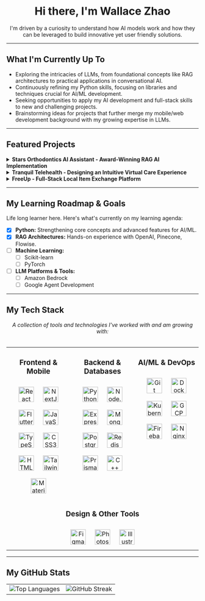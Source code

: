 <div align="center">
  <h1>Hi there, I'm Wallace Zhao </h1>
</div>

<div align="center">
  I'm driven by a curiosity to understand how AI models work and how they can be leveraged to build innovative yet user friendly solutions.
</div>

---

## What I'm Currently Up To

*   Exploring the intricacies of LLMs, from foundational concepts like RAG architectures to practical applications in conversational AI.
*   Continuously refining my Python skills, focusing on libraries and techniques crucial for AI/ML development.
*   Seeking opportunities to apply my AI development and full-stack skills to new and challenging projects.
*   Brainstorming ideas for projects that further merge my mobile/web development background with my growing expertise in LLMs.

---

## Featured Projects

<details>
  <summary><strong>Stars Orthodontics AI Assistant - Award-Winning RAG AI Implementation</strong></summary>
  <br>
  <p>
    <strong>Overview:</strong> To address high patient call volumes and language barriers at Stars Orthodontics, our team developed an award-winning Progressive Web App (PWA) integrating a custom AI assistant. Recognized with a <strong>2nd Place award by Algonquin College (Applied Research Day)</strong>, the Next.js PWA empowers patients with 24/7 self-service for clinic information and appointment requests. The AI assistant, built on a Retrieval-Augmented Generation (RAG) architecture using OpenAI and Pinecone, provides reliable multilingual support (text and voice) based strictly on clinic-approved data.
  </p>
  <p>
    <strong>My Role & Contribution (AI Developer | Team of 6 | 4 Months):</strong>
    <ul>
      <li>Led the AI development, architecting the end-to-end solution including frontend, backend conversational flow (Flowise), and RAG infrastructure (OpenAI, Pinecone).</li>
      <li>Implemented real-time, multilingual speech-to-speech functionality and engineered prompts for a multi-path agent router (Greeting, FAQ, Booking).</li>
      <li>Developed the interactive Next.js chat interface with session-based context, suggestion chips, and integrated privacy information.</li>
      <li>Deployed and managed the application infrastructure using Docker on Digital Ocean, ensuring concurrency for multiple users.</li>
    </ul>
  </p>
  <p>
    <strong>Key Challenges & Solutions:</strong>
    <ul>
      <li><strong>Concurrent Users:</strong> Scaled Flowise worker services horizontally (Docker) and planned for vertical scaling on Digital Ocean.</li>
      <li><strong>Slow RAG Retrieval:</strong> Optimized FAQ document structure and conciseness for faster, more relevant information retrieval.</li>
    </ul>
  </p>
  <p>
    <strong>Outcomes & Impact:</strong> Delivered a production-ready, multi-agentic AI assistant, achieving scalable architecture (99.9% uptime) and demonstrating significant AI potential for patient engagement to the client.
  </p>
  <p>
    <strong>Tech Stack:</strong> Next.js, PWA, OpenAI API, Pinecone, Flowise, RAG, Session Storage, Bearer Token Authentication, PIPEDA Compliance, Docker, Digital Ocean, XSS Protection, Markdown.
  </p>
  <p>
<!--     <em><a href="/" target="_blank">View Code (Specify if Private)</a> | <a href="" target="_blank">View Demo</a></em> -->
  </p>
</details>

<details>
  <summary><strong>Tranquil Telehealth - Designing an Intuitive Virtual Care Experience</strong></summary>
  <br>
  <p>
    <strong>Overview:</strong> A conceptual platform designed to simplify virtual healthcare access. This project focused on creating a user-centered telehealth solution with easy appointment booking, centralized medical records, and clear communication, prioritizing security, privacy, and user trust through an intuitive interface.
  </p>
  <p>
    <strong>My Role & Contribution (UX/UI Designer | Solo Project | 3 Months):</strong>
    <ul>
      <li>Conducted product and user research (including sentiment analysis with BigQuery) to define patient personas, needs, and pain points.</li>
      <li>Designed the Information Architecture (IA) and developed user scenarios for the primary patient persona.</li>
      <li>Created low-fidelity sketches, mid-fidelity wireframes, and high-fidelity interactive prototypes in Figma.</li>
      <li>Conducted usability testing sessions and iterated on designs based on qualitative feedback, establishing a foundational design system.</li>
    </ul>
  </p>
  <p>
    <strong>Key Challenges & Solutions:</strong>
    <ul>
      <li><strong>Accessibility (WCAG):</strong> Ensured compliance through WCAG guidelines, contrast checkers, and readable typography.</li>
      <li><strong>Visual Trust Building:</strong> Adopted a clean, calm aesthetic with professional typography and transparent feedback to convey security and empathy.</li>
    </ul>
  </p>
  <p>
    <strong>Outcomes & Impact:</strong> Delivered a high-fidelity, interactive Figma prototype demonstrating core patient user flows, validated by usability testing. Successfully incorporated user feedback, improving task flows and interface clarity, and addressed key accessibility considerations.
  </p>
  <p>
    <strong>Tech Stack:</strong> Figma, BigQuery, WCAG Guidelines.
  </p>
  <p>
    <a href="" target="_blank">View Figma Prototype</a>
  </p>
</details>

<details>
  <summary><strong>FreeUp - Full-Stack Local Item Exchange Platform</strong></summary>
  <br>
  <p>
    <strong>Overview:</strong> FreeUp is a full-stack web application enabling users to list items for free and discover items nearby. It features an interactive Google Maps interface, Google OAuth authentication, secure image uploads to Google Cloud Storage, and a RESTful API managing item exchange states.
  </p>
  <p>
    <strong>My Role & Contribution (Full-Stack Developer | Solo Project | 1 Months):</strong>
    <ul>
      <li>Designed and developed the full-stack architecture: Next.js frontend (Tailwind CSS) and Node.js/Express backend.</li>
      <li>Implemented Google Maps API for location display/directions, and Google OAuth (Passport.js) with JWTs for authentication.</li>
      <li>Developed MongoDB (Mongoose) schemas with GeoJSON for location queries and integrated Google Cloud Storage (Multer) for image uploads.</li>
      <li>Built the RESTful API with a defined state machine for item exchange, ensuring data validation and security (XSS protection).</li>
    </ul>
  </p>
  <p>
    <strong>Key Challenges & Solutions:</strong>
    <ul>
      <li><strong>Full-Stack Integration & Auth:</strong> Seamlessly connected Next.js and Node.js/Express, managing JWTs in HttpOnly cookies via Next.js middleware.</li>
      <li><strong>Item Exchange State Management:</strong> Designed a robust state machine with dedicated backend services and API endpoints for transitions.</li>
    </ul>
  </p>
  <p>
    <strong>Outcomes & Impact:</strong> Developed a functional platform for local item exchange with location-aware search, interactive maps, secure authentication, and a clear state-managed workflow.
  </p>
  <p>
    <strong>Tech Stack:</strong> Next.js, Tailwind CSS, Node.js, Express.js, MongoDB, Mongoose, GeoJSON, Google Maps API, Google OAuth 2.0, Passport.js, JWT, Multer, Google Cloud Storage, RESTful API, XSS Protection.
  </p>
  <p>
<!--     <a href="" target="_blank">View Code</a> | 
    <a href="" target="_blank">Live Demo</a> -->
  </p>
</details>


---

## My Learning Roadmap & Goals

Life long learner here. Here's what's currently on my learning agenda:

*   [x] **Python:** Strengthening core concepts and advanced features for AI/ML.
*   [x] **RAG Architectures:** Hands-on experience with OpenAI, Pinecone, Flowise.
*   [ ] **Machine Learning:**
    *   [ ] Scikit-learn
    *   [ ] PyTorch
*   [ ] **LLM Platforms & Tools:**
    *   [ ] Amazon Bedrock
    *   [ ] Google Agent Development

---

## My Tech Stack

<div align="center">
  <i>A collection of tools and technologies I've worked with and am growing with:</i>
</div>
<br>

<table>
  <tr>
    <td valign="top" width="33%">
      <h3 align="center">Frontend & Mobile</h3>
      <div align="center">
        <a href="https://reactjs.org/" target="_blank"><img style="margin: 10px" src="https://profilinator.rishav.dev/skills-assets/react-original-wordmark.svg" alt="React" height="40" /></a>
        <a href="https://nextjs.org/" target="_blank"><img style="margin: 10px" src="https://profilinator.rishav.dev/skills-assets/nextjs.png" alt="NextJS" height="40" /></a>
        <a href="https://flutter.dev/" target="_blank"><img style="margin: 10px" src="https://profilinator.rishav.dev/skills-assets/flutterio-icon.svg" alt="Flutter" height="40" /></a>
        <a href="https://www.javascript.com/" target="_blank"><img style="margin: 10px" src="https://profilinator.rishav.dev/skills-assets/javascript-original.svg" alt="JavaScript" height="40" /></a>
        <a href="https://www.typescriptlang.org/" target="_blank"><img style="margin: 10px" src="https://profilinator.rishav.dev/skills-assets/typescript-original.svg" alt="TypeScript" height="40" /></a>
        <a href="https://www.w3schools.com/css/" target="_blank"><img style="margin: 10px" src="https://profilinator.rishav.dev/skills-assets/css3-original-wordmark.svg" alt="CSS3" height="40" /></a>
        <a href="https://en.wikipedia.org/wiki/HTML5" target="_blank"><img style="margin: 10px" src="https://profilinator.rishav.dev/skills-assets/html5-original-wordmark.svg" alt="HTML5" height="40" /></a>
        <a href="https://www.tailwindcss.com/" target="_blank"><img style="margin: 10px" src="https://profilinator.rishav.dev/skills-assets/tailwindcss.svg" alt="Tailwind CSS" height="40" /></a>
        <a href="https://mui.com/" target="_blank"><img style="margin: 10px" src="https://profilinator.rishav.dev/skills-assets/mui.png" alt="Material UI" height="40" /></a>
      </div>
    </td>
    <td valign="top" width="33%">
      <h3 align="center">Backend & Databases</h3>
      <div align="center">
        <a href="https://www.python.org/" target="_blank"><img style="margin: 10px" src="https://profilinator.rishav.dev/skills-assets/python-original.svg" alt="Python" height="40" /></a>
        <a href="https://nodejs.org/" target="_blank"><img style="margin: 10px" src="https://profilinator.rishav.dev/skills-assets/nodejs-original-wordmark.svg" alt="Node.js" height="40" /></a>
        <a href="https://expressjs.com/" target="_blank"><img style="margin: 10px" src="https://profilinator.rishav.dev/skills-assets/express-original-wordmark.svg" alt="Express.js" height="40" /></a>
        <a href="https://www.mongodb.com/" target="_blank"><img style="margin: 10px" src="https://profilinator.rishav.dev/skills-assets/mongodb-original-wordmark.svg" alt="MongoDB" height="40" /></a>
        <a href="https://www.postgresql.org/" target="_blank"><img style="margin: 10px" src="https://profilinator.rishav.dev/skills-assets/postgresql-original-wordmark.svg" alt="PostgreSQL" height="40" /></a>
        <a href="https://redis.io/" target="_blank"><img style="margin: 10px" src="https://profilinator.rishav.dev/skills-assets/redis-original-wordmark.svg" alt="Redis" height="40" /></a>
        <a href="https://www.prisma.io/" target="_blank"><img style="margin: 10px" src="https://profilinator.rishav.dev/skills-assets/prisma.png" alt="Prisma" height="40" /></a>
        <a href="https://www.cplusplus.com/" target="_blank"><img style="margin: 10px" src="https://profilinator.rishav.dev/skills-assets/cplusplus-original.svg" alt="C++" height="40" /></a>
      </div>
    </td>
    <td valign="top" width="33%">
      <h3 align="center">AI/ML & DevOps</h3> <!-- Merged AI/ML here -->
      <div align="center">
        <a href="https://git-scm.com/" target="_blank"><img style="margin: 10px" src="https://profilinator.rishav.dev/skills-assets/git-scm-icon.svg" alt="Git" height="40" /></a>
        <a href="https://www.docker.com/" target="_blank"><img style="margin: 10px" src="https://profilinator.rishav.dev/skills-assets/docker-original-wordmark.svg" alt="Docker" height="40" /></a>
        <a href="https://kubernetes.io/" target="_blank"><img style="margin: 10px" src="https://profilinator.rishav.dev/skills-assets/kubernetes-icon.svg" alt="Kubernetes" height="40" /></a>
        <a href="https://cloud.google.com/" target="_blank"><img style="margin: 10px" src="https://profilinator.rishav.dev/skills-assets/google_cloud-icon.svg" alt="GCP" height="40" /></a>
        <a href="https://firebase.google.com/" target="_blank"><img style="margin: 10px" src="https://profilinator.rishav.dev/skills-assets/firebase.png" alt="Firebase" height="40" /></a>
        <a href="https://www.nginx.com/" target="_blank"><img style="margin: 10px" src="https://profilinator.rishav.dev/skills-assets/nginx-original.svg" alt="Nginx" height="40" /></a>
      </div>
    </td>
  </tr>
  <tr>
    <td colspan="3" valign="top"> <!-- Adjusted colspan -->
      <h3 align="center">Design & Other Tools</h3>
      <div align="center">
        <a href="https://www.figma.com/" target="_blank"><img style="margin: 10px" src="https://profilinator.rishav.dev/skills-assets/figma-icon.svg" alt="Figma" height="40" /></a>
        <a href="https://www.adobe.com/in/products/photoshop.html" target="_blank"><img style="margin: 10px" src="https://profilinator.rishav.dev/skills-assets/photoshop-plain.svg" alt="Photoshop" height="40" /></a>
        <a href="https://www.adobe.com/in/products/illustrator.html" target="_blank"><img style="margin: 10px" src="https://profilinator.rishav.dev/skills-assets/adobe_illustrator-icon.svg" alt="Illustrator" height="40" /></a>
        <!-- Removed Lightroom & Tableau as they weren't in project tech, add back if needed -->
      </div>
    </td>
  </tr>
</table>

---


## My GitHub Stats

      
<div align="center">
  <table>
    <tr>
      <td>
        <img src="https://github-readme-stats.vercel.app/api/top-langs/?username=Zhao0148&layout=compact&theme=radical&hide_border=true&langs_count=10&exclude_repo=forked_repo1,forked_repo2" alt="Top Languages" />
      </td>
      <td>
        <img src="https://github-readme-streak-stats.herokuapp.com/?user=Zhao0148&theme=radical&hide_border=true" alt="GitHub Streak" />
      </td>
    </tr>
  </table>
</div>

    

<br>
